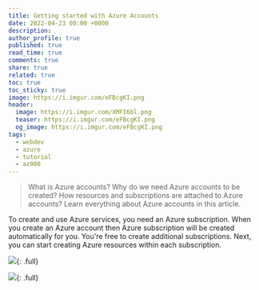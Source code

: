 ```yaml
---
title: Getting started with Azure Accounts
date: 2022-04-23 00:00 +0000
description:
author_profile: true
published: true
read_time: true
comments: true
share: true
related: true
toc: true
toc_sticky: true
image: https://i.imgur.com/eFBcgKI.png
header:
  image: https://i.imgur.com/XMFI6bl.png
  teaser: https://i.imgur.com/eFBcgKI.png
  og_image: https://i.imgur.com/eFBcgKI.png
tags:
  - webdev
  - azure
  - tutorial
  - az900
---
```


> What is Azure accounts? Why do we need Azure accounts to be created? How resources and subscriptions are attached to Azure accounts? Learn everything about Azure accounts in this article.

To create and use Azure services, you need an Azure subscription. When you create an Azure account then Azure subscription will be created automatically for you. You're free to create additional subscriptions. Next, you can start creating Azure resources within each subscription.

![](https://imgur.com/H2tQko7.png){: .full}

![](https://imgur.com/jEoLDBr.png){: .full}
